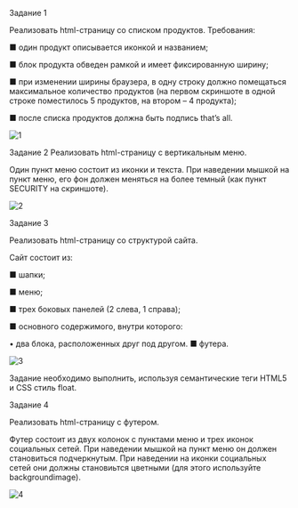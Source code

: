 Задание 1

Реализовать html-страницу со списком продуктов.
Требования:

■ один продукт описывается иконкой и названием;

■ блок продукта обведен рамкой и имеет фиксированную
ширину;

■ при изменении ширины браузера, в одну строку должно
помещаться максимальное количество продуктов (на первом скриншоте в одной строке поместилось 5 продуктов,
на втором – 4 продукта);

■ после списка продуктов должна быть подпись that’s all.

![1](https://user-images.githubusercontent.com/86431195/188087531-478633a1-9987-43e2-8c9b-018a817969a4.jpg)

Задание 2
Реализовать html-страницу с вертикальным меню.

Один пункт меню состоит из иконки и текста. При наведении
мышкой на пункт меню, его фон должен меняться на более темный
(как пункт SECURITY на скриншотe).

![2](https://user-images.githubusercontent.com/86431195/188087675-795a44c5-d088-4d5a-9dd0-ea9d067dfbc0.png)

Задание 3

Реализовать html-страницу со структурой сайта.

Сайт состоит из:

■ шапки;

■ меню;

■ трех боковых панелей (2 слева, 1 справа);

■ основного содержимого, внутри которого:

• два блока, расположенных друг под другом.
■ футера.

![3](https://user-images.githubusercontent.com/86431195/188088451-e7f4fa3e-91b5-4ca5-913a-2f9fde06951a.jpg)

Задание необходимо выполнить, используя семантические
теги HTML5 и CSS стиль float.

Задание 4

Реализовать html-страницу с футером.

Футер состоит из двух колонок с пунктами меню и трех иконок
социальных сетей.
При наведении мышкой на пункт меню он должен становиться
подчеркнутым. При наведении на иконки социальных сетей они
должны становиьтся цветными (для этого используйте backgroundimage).

![4](https://user-images.githubusercontent.com/86431195/188088204-1f4df566-be18-46aa-ae9b-c19b7e7a176f.jpg)


